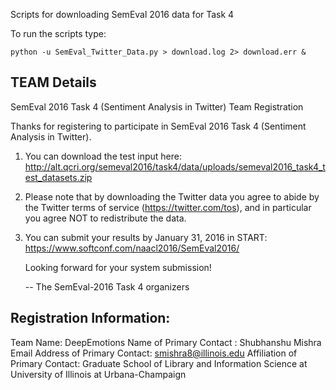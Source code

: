 Scripts for downloading SemEval 2016 data for Task 4

To run the scripts type:

```
python -u SemEval_Twitter_Data.py > download.log 2> download.err &
```


## TEAM Details

SemEval 2016 Task 4 (Sentiment Analysis in Twitter) Team Registration

Thanks for registering to participate in SemEval 2016 Task 4 (Sentiment Analysis in Twitter).

1. You can download the test input here:    http://alt.qcri.org/semeval2016/task4/data/uploads/semeval2016_task4_test_datasets.zip

2. Please note that by downloading the Twitter data you agree to abide by the Twitter terms of service (https://twitter.com/tos), and in particular you agree NOT to redistribute the data.

3. You can submit your results by January 31, 2016 in START:
   https://www.softconf.com/naacl2016/SemEval2016/


   Looking forward for your system submission!

   -- The SemEval-2016 Task 4 organizers


## Registration Information:

Team Name: DeepEmotions
Name of Primary Contact : Shubhanshu Mishra
Email Address of Primary Contact: smishra8@illinois.edu
Affiliation of Primary Contact: Graduate School of Library and Information Science at University of Illinois at Urbana-Champaign



